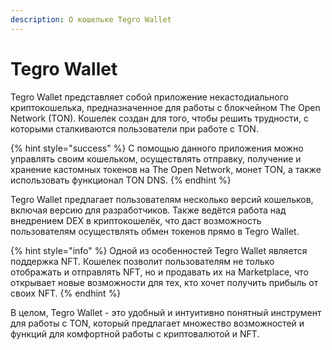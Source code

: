```yaml
---
description: О кошельке Tegro Wallet
---
```


# Tegro Wallet

Tegro Wallet представляет собой приложение некастодиального криптокошелька, предназначенное для работы с блокчейном The Open Network (TON). Кошелек создан для того, чтобы решить трудности, с которыми сталкиваются пользователи при работе с TON.&#x20;

{% hint style="success" %}
С помощью данного приложения можно управлять своим кошельком, осуществлять отправку, получение и хранение кастомных токенов на The Open Network, монет TON, а также использовать функционал TON DNS.
{% endhint %}

Tegro Wallet предлагает пользователям несколько версий кошельков, включая версию для разработчиков. Также ведётся работа над внедрением DEX в криптокошелёк, что даст возможность пользователям осуществлять обмен токенов прямо в Tegro Wallet.&#x20;

{% hint style="info" %}
Одной из особенностей Tegro Wallet является поддержка NFT. Кошелек позволит пользователям не только отображать и отправлять NFT, но и продавать их на Marketplace, что открывает новые возможности для тех, кто хочет получить прибыль от своих NFT.&#x20;
{% endhint %}

В целом, Tegro Wallet - это удобный и интуитивно понятный инструмент для работы с TON, который предлагает множество возможностей и функций для комфортной работы с криптовалютой и NFT.
